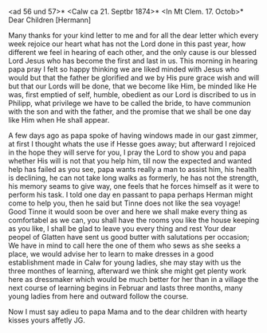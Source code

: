 <ad 56 und 57>* <Calw ca 21. Septbr 1874>*
 <In Mt Clem. 17. Octob>*
Dear Children [Hermann]

Many thanks for your kind letter to me and for all the dear letter which every week rejoice our heart what has not the Lord done in this past year, how different we feel in hearing of each other, and the only cause is our blessed Lord Jesus who has become the first and last in us. This morning in hearing papa pray I felt so happy thinking we are liked minded with Jesus who would but that the father be glorified and we by His pure grace wish and will but that our Lords will be done, that we become like Him, be minded like He was, first emptied of self, humble, obedient as our Lord is discribed to us in Philipp, what privilege we have to be called the bride, to have communion with the son and with the father, and the promise that we shall be one day like Him when He shall appear.

A few days ago as papa spoke of having windows made in our gast zimmer, at first I thought whats the use if Hesse goes away; but afterward I rejoiced in the hope they will serve for you, I pray the Lord to show you and papa whether His will is not that you help him, till now the expected and wanted help has failed as you see, papa wants really a man to assist him, his health is declining, he can not take long walks as formerly, he has not the strength, his memory seams to give way, one feels that he forces himself as it were to perform his task. I told one day en passant to papa perhaps Herman might come to help you, then he said but Tinne does not like the sea voyage! Good Tinne it would soon be over and here we shall make every thing as comfortabel as we can, you shall have the rooms you like the house keeping as you like, I shall be glad to leave you every thing and rest Your dear peopel of Glatten have sent us good butter with salutations per occasion; We have in mind to call here the one of them who sews as she seeks a place, we would advise her to learn to make dresses in a good establishment made in Calw for young ladies, she may stay with us the three monthes of learning, afterward we think she might get plenty work here as dressmaker which would be much better for her than in a village the next course of learning begins in Februar and lasts three months, many young ladies from here and outward follow the course.

Now I must say adieu to papa Mama and to the dear children with hearty kisses
 yours affetly JG.

